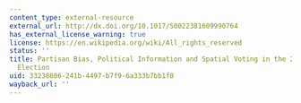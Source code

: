 ```yaml
---
content_type: external-resource
external_url: http://dx.doi.org/10.1017/S0022381609990764
has_external_license_warning: true
license: https://en.wikipedia.org/wiki/All_rights_reserved
status: ''
title: Partisan Bias, Political Information and Spatial Voting in the 2008 Presidential
  Election
uid: 33238806-241b-4497-b7f9-6a333b7bb1f0
wayback_url: ''
---
```

